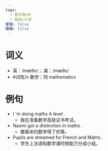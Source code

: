 ```yaml
---
tags:
  - 首字母/M
  - 级别/小学
掌握: false
模糊: false
---
```

# 词义
- 英：/mæθs/； 美：/mæθs/
- #词性/n  数学；同 mathematics
# 例句
- I 'm doing maths A level .
	- 我在准备数学高级证书考试。
- Naomi got a distinction in maths .
	- 娜奥米的数学得了优等。
- Pupils are streamed for French and Maths .
	- 学生上法语和数学课时按能力分成小组。

